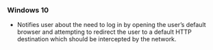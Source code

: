 ### Windows 10

 * Notifies user about the need to log in by opening the user’s default browser and attempting to redirect the user to a default HTTP destination which should be intercepted by the network.